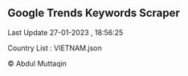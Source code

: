 

## Google Trends Keywords Scraper 
 
Last Update 27-01-2023 , 18:56:25

Country List :
VIETNAM.json



© Abdul Muttaqin 
